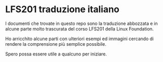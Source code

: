 # LFS201 traduzione italiano

I documenti che trovate in questo repo sono la traduzione abbozzata e in alcune parte molto trascurata del corso LFS201 della Linux Foundation.

Ho arricchito alcune parti con ulteriori esempi ed immagini cercando di rendere la comprensione più semplice possibile.

Spero possa essere utile a qualcuno per iniziare.
